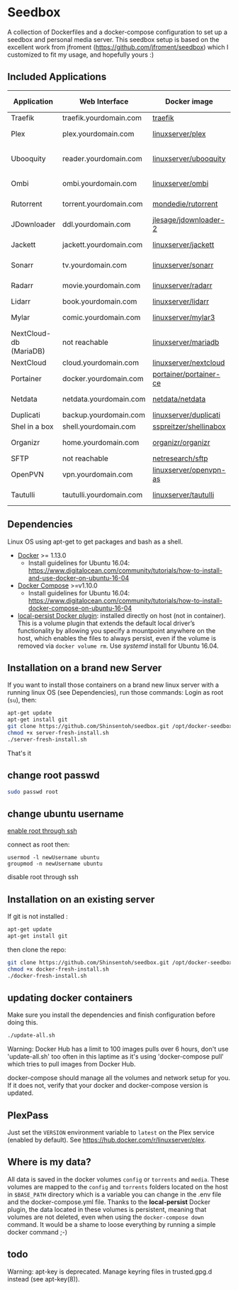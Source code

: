 # Seedbox

A collection of Dockerfiles and a docker-compose configuration to set up a
seedbox and personal media server.
This seedbox setup is based on the excellent work from jfroment (https://github.com/jfroment/seedbox) which I customized to fit my usage, and hopefully yours :)

## Included Applications

| Application           | Web Interface             | Docker image                                                                      | Version tags  | Notes                  |
------------------------|---------------------------|-----------------------------------------------------------------------------------|---------------|-------------------------
| Traefik               | traefik.yourdomain.com    | [traefik](https://hub.docker.com/_/traefik)                                       | *latest*      | Routing                |
| Plex                  | plex.yourdomain.com       | [linuxserver/plex](https://hub.docker.com/r/linuxserver/plex)                     | *latest*      | Media Streaming        |
| Ubooquity             | reader.yourdomain.com     | [linuxserver/ubooquity](https://hub.docker.com/r/linuxserver/ubooquity)           | *latest*      | Books & Comics Reader  |
| Ombi                  | ombi.yourdomain.com       | [linuxserver/ombi](https://hub.docker.com/r/linuxserver/ombi)                     | *v4.0*        | Movies/Series requests |
| Rutorrent             | torrent.yourdomain.com    | [mondedie/rutorrent](https://hub.docker.com/r/mondedie/rutorrent)                 | *latest*      | Torrents downloader    |
| JDownloader           | ddl.yourdomain.com        | [jlesage/jdownloader-2](https://hub.docker.com/r/jlesage/jdownloader-2)           | *latest*      | Direct downloader      |
| Jackett               | jackett.yourdomain.com    | [linuxserver/jackett](https://hub.docker.com/r/linuxserver/jackett)               | *cloudproxy*  | Tracker indexer        |
| Sonarr                | tv.yourdomain.com         | [linuxserver/sonarr](https://hub.docker.com/r/linuxserver/sonarr)                 | *latest*      | TV Shows monitor       |
| Radarr                | movie.yourdomain.com      | [linuxserver/radarr](https://hub.docker.com/r/linuxserver/radarr)                 | *latest*      | Movies monitor         |
| Lidarr                | book.yourdomain.com       | [linuxserver/lidarr](https://hub.docker.com/r/linuxserver/lidarr)                 | *latest*      | Music monitor          |
| Mylar                 | comic.yourdomain.com      | [linuxserver/mylar3](https://hub.docker.com/r/linuxserver/mylar3)                 | *latest*      | Comics monitor         |
| NextCloud-db (MariaDB)| not reachable             | [linuxserver/mariadb](https://hub.docker.com/r/linuxserver/mariadb)               | *latest*      | DB for Nextcloud       |
| NextCloud             | cloud.yourdomain.com      | [linuxserver/nextcloud](https://hub.docker.com/r/linuxserver/nextcloud)           | *latest*      | private cloud          |
| Portainer             | docker.yourdomain.com     | [portainer/portainer-ce](https://hub.docker.com/r/portainer/portainer-ce)         | *latest*      | Container management   |
| Netdata               | netdata.yourdomain.com    | [netdata/netdata](https://hub.docker.com/r/netdata/netdata)                       | *latest*      | Server monitoring      |
| Duplicati             | backup.yourdomain.com     | [linuxserver/duplicati](https://hub.docker.com/r/linuxserver/duplicati)           | *latest*      | Backups                |
| Shel in a box         | shell.yourdomain.com      | [sspreitzer/shellinabox](https://hub.docker.com/r/sspreitzer/shellinabox)         | *latest*      | Web Console            |
| Organizr              | home.yourdomain.com       | [organizr/organizr](https://hub.docker.com/r/organizr/organizr)                   | *latest*      | Hub for your apps      |
| SFTP                  | not reachable             | [netresearch/sftp](https://hub.docker.com/r/netresearch/sftp)                     | *latest*      | SFTP                   |
| OpenPVN               | vpn.yourdomain.com        | [linuxserver/openvpn-as](https://hub.docker.com/r/linuxserver/openvpn-as)         | *latest*      | VPN                    |
| Tautulli              | tautulli.yourdomain.com   | [linuxserver/tautulli](https://hub.docker.com/r/linuxserver/tautulli)             | *latest*      | Plex stats and admin   |

## Dependencies

Linux OS using apt-get to get packages and bash as a shell.

- [Docker](https://github.com/docker/docker) >= 1.13.0
    + Install guidelines for Ubuntu 16.04: https://www.digitalocean.com/community/tutorials/how-to-install-and-use-docker-on-ubuntu-16-04
- [Docker Compose](https://github.com/docker/compose) >=v1.10.0
    + Install guidelines for Ubuntu 16.04: https://www.digitalocean.com/community/tutorials/how-to-install-docker-compose-on-ubuntu-16-04
- [local-persist Docker plugin](https://github.com/CWSpear/local-persist): installed directly on host (not in container). This is a volume plugin that extends the default local driver’s functionality by allowing you specify a mountpoint anywhere on the host, which enables the files to always persist, even if the volume is removed via `docker volume rm`. Use *systemd* install for Ubuntu 16.04.

## Installation on a brand new Server

If you want to install those containers on a brand new linux server with a running linux OS (see Dependencies), run those commands:
Login as root (```su```), then:

```sh
apt-get update
apt-get install git
git clone https://github.com/Shinsentoh/seedbox.git /opt/docker-seedbox/ && cd "$_"
chmod +x server-fresh-install.sh
./server-fresh-install.sh
```
That's it

## change root passwd
```sh
sudo passwd root
```

## change ubuntu username
[enable root through ssh](https://access.redhat.com/documentation/fr-fr/red_hat_enterprise_linux/6/html/v2v_guide/preparation_before_the_p2v_migration-enable_root_login_over_ssh)

connect as root then:
```shell
usermod -l newUsername ubuntu
groupmod -n newUsername ubuntu
```
disable root through ssh


## Installation on an existing server

If git is not installed :
```sh
apt-get update
apt-get install git
```
then clone the repo:
```sh
git clone https://github.com/Shinsentoh/seedbox.git /opt/docker-seedbox/ && cd "$_"
chmod +x docker-fresh-install.sh
./docker-fresh-install.sh
```

## updating docker containers

Make sure you install the dependencies and finish configuration before doing this.

```sh
./update-all.sh
```
Warning: Docker Hub has a limit to 100 images pulls over 6 hours, don't use 'update-all.sh' too often in this laptime as it's using 'docker-compose pull' which tries to pull images from Docker Hub.

docker-compose should manage all the volumes and network setup for you. If it
does not, verify that your docker and docker-compose version is updated.

## PlexPass

Just set the `VERSION` environment variable to `latest` on the Plex service (enabled by default).
See https://hub.docker.com/r/linuxserver/plex.

## Where is my data?

All data is saved in the docker volumes `config` or `torrents` and `media`.
These volumes are mapped to the `config` and `torrents` folders located on the host in `$BASE_PATH` directory which is a variable you can change in the .env file and the docker-compose.yml file.
Thanks to the **local-persist** Docker plugin, the data located in these volumes is persistent, meaning that volumes are not deleted, even when using the ```docker-compose down``` command. It would be a shame to loose everything by running a simple docker command ;-)

## todo
Warning: apt-key is deprecated. Manage keyring files in trusted.gpg.d instead (see apt-key(8)).